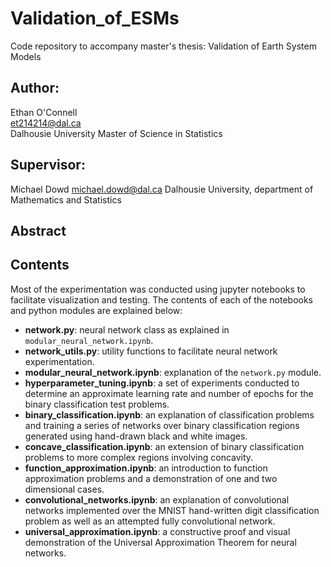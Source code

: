 # Validation_of_ESMs
Code repository to accompany master's thesis: Validation of Earth System Models

## Author:  
Ethan O'Connell  
et214214@dal.ca  
Dalhousie University
Master of Science in Statistics  

## Supervisor:  
Michael Dowd 
michael.dowd@dal.ca 
Dalhousie University, department of Mathematics and Statistics  

## Abstract


## Contents
Most of the experimentation was conducted using jupyter notebooks to facilitate visualization and testing. The contents of each of the notebooks and python modules are explained below:  
* __network.py__: neural network class as explained in `modular_neural_network.ipynb`.  
* __network_utils.py__: utility functions to facilitate neural network experimentation.  
* __modular_neural_network.ipynb__: explanation of the `network.py` module.  
* __hyperparameter_tuning.ipynb__: a set of experiments conducted to determine an approximate learning rate and number of epochs for the binary classification test problems.  
* __binary_classification.ipynb__: an explanation of classification problems and training a series of networks over binary classification regions generated using hand-drawn black and white images.  
* __concave_classification.ipynb__: an extension of binary classification problems to more complex regions involving concavity.  
* __function_approximation.ipynb__: an introduction to function approximation problems and a demonstration of one and two dimensional cases.  
* __convolutional_networks.ipynb__: an explanation of convolutional networks implemented over the MNIST hand-written digit classification problem as well as an attempted fully convolutional network.  
* __universal_approximation.ipynb__: a constructive proof and visual demonstration of the Universal Approximation Theorem for neural networks.
